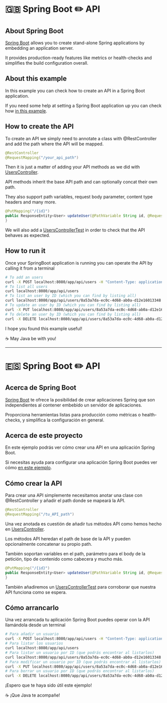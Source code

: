 # :uk: Spring Boot :pencil2: API

## About Spring Boot

[Spring Boot](https://spring.io/projects/spring-boot) allows you to create stand-alone Spring applications by embedding an application server.

It provides production-ready features like metrics or health-checks and simplifies the build configuration overall.

## About this example

In this example you can check how to create an API in a Spring Boot application.

If you need some help at setting a Spring Boot application up you can check how  [in this example](https://github.com/codewithhades/spring-boot-basic-setup).

## How to create the API

To create an API we simply need to annotate a class with @RestController and add the path where the API will be mapped.

````java
@RestController
@RequestMapping("/your_api_path")
````
Then it is just a matter of adding your API methods as we did with [UsersController](src/main/java/com/codewithhades/springboot/api/users/UsersController.java).

API methods inherit the base API path and can optionally concat their own path.

They also support path variables, request body parameter, content type headers and many more.

````java
@PutMapping("/{id}")
public ResponseEntity<User> updateUser(@PathVariable String id, @RequestBody UserRequest userRequest) {
}
````

We will also add a [UsersControllerTest](src/test/java/com/codewithhades/springboot/api/users/UsersControllerTest.java) in order to check that the API behaves as expected.


## How to run it

Once your SpringBoot application is running you can operate the API by calling it from a terminal

````bash
# To add an users
curl -X POST localhost:8080/app/api/users -H "Content-Type: application/json" -d '{"name": "Anakin","surname":"Skywalker"}'
# To list all users
curl localhost:8080/app/api/users
# To list an user by ID (which you can find by listing all)
curl localhost:8080/app/api/users/8a53a7da-ec0c-4d68-ab0a-d12e16013348
# To update an user by ID (which you can find by listing all)
curl -X PUT localhost:8080/app/api/users/8a53a7da-ec0c-4d68-ab0a-d12e16013348 -H "Content-Type: application/json" -d '{"name": "Darth","surname":"Vader"}'
# To delete an user by ID (which you can find by listing all)
curl -X DELETE localhost:8080/app/api/users/8a53a7da-ec0c-4d68-ab0a-d12e16013348
````
I hope you found this example useful!

:coffee: May Java be with you!

---

# :es: Spring Boot :pencil2: API

## Acerca de Spring Boot

[Spring Boot](https://spring.io/projects/spring-boot) te ofrece la posibilidad de crear aplicaciones Spring que son independientes al contener embebido un servidor de aplicaciones.

Proporciona herramientas listas para producción como métricas o health-checks, y simplifica la configuración en general.

## Acerca de este proyecto

En este ejemplo podrás ver cómo crear una API en una aplicación Spring Boot.

Si necesitas ayuda para configurar una aplicación Spring Boot puedes ver cómo [en este ejemplo](https://github.com/codewithhades/spring-boot-basic-setup).

## Cómo crear la API

Para crear una API simplemente necesitamos anotar una clase con @RestController y añadir el path donde se mapeará la API.

````java
@RestController
@RequestMapping("/tu_API_path")
````

Una vez anotada es cuestión de añadir tus métodos API como hemos hecho en [UsersController](src/main/java/com/codewithhades/springboot/api/users/UsersController.java).

Los métodos API heredan el path de base de la API y pueden opcionalmente concatenar su propio path.

También soportan variables en el path, parámetro para el body de la petición, tipo de contenido como cabecera y mucho más.

````java
@PutMapping("/{id}")
public ResponseEntity<User> updateUser(@PathVariable String id, @RequestBody UserRequest userRequest) {
}
````

También añadiremos un [UsersControllerTest](src/test/java/com/codewithhades/springboot/api/users/UsersControllerTest.java) para corroborar que nuestra API funciona como se espera.

## Cómo arrancarlo

Una vez arrancada tu aplicación Spring Boot puedes operar con la API llamándola desde un terminal
````bash
# Para añadir un usuario
curl -X POST localhost:8080/app/api/users -H "Content-Type: application/json" -d '{"name": "Anakin","surname":"Skywalker"}'
# Para listar los usuarios
curl localhost:8080/app/api/users
# Para listar un usuario por ID (que podrás encontrar al listarlos)
curl localhost:8080/app/api/users/8a53a7da-ec0c-4d68-ab0a-d12e16013348
# Para modificar un usuario por ID (que podrás encontrar al listarlos)
curl -X PUT localhost:8080/app/api/users/8a53a7da-ec0c-4d68-ab0a-d12e16013348 -H "Content-Type: application/json" -d '{"name": "Darth","surname":"Vader"}'
# Para borrar un usuario por ID (que podrás encontrar al listarlos)
curl -X DELETE localhost:8080/app/api/users/8a53a7da-ec0c-4d68-ab0a-d12e16013348
````

¡Espero que te haya sido útil este ejemplo!

:coffee: ¡Que Java te acompañe!